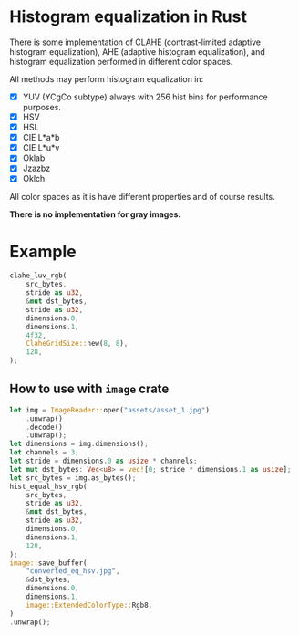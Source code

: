 # Histogram equalization in Rust

There is some implementation of CLAHE (contrast-limited adaptive histogram equalization), AHE (adaptive histogram equalization), 
and histogram equalization performed in different color spaces.

All methods may perform histogram equalization in:
- [x] YUV (YCgCo subtype) always with 256 hist bins for performance purposes.
- [x] HSV
- [x] HSL
- [x] CIE L\*a\*b
- [x] CIE L\*u\*v
- [x] Oklab
- [x] Jzazbz
- [x] Oklch

All color spaces as it is have different properties and of course results.

**There is no implementation for gray images.**

# Example

```rust
clahe_luv_rgb(
    src_bytes,
    stride as u32,
    &mut dst_bytes,
    stride as u32,
    dimensions.0,
    dimensions.1,
    4f32,
    ClaheGridSize::new(8, 8),
    128,
);
```

## How to use with `image` crate

```rust
let img = ImageReader::open("assets/asset_1.jpg")
    .unwrap()
    .decode()
    .unwrap();
let dimensions = img.dimensions();
let channels = 3;
let stride = dimensions.0 as usize * channels;
let mut dst_bytes: Vec<u8> = vec![0; stride * dimensions.1 as usize];
let src_bytes = img.as_bytes();
hist_equal_hsv_rgb(
    src_bytes,
    stride as u32,
    &mut dst_bytes,
    stride as u32,
    dimensions.0,
    dimensions.1,
    128,
);
image::save_buffer(
    "converted_eq_hsv.jpg",
    &dst_bytes,
    dimensions.0,
    dimensions.1,
    image::ExtendedColorType::Rgb8,
)
.unwrap();
```